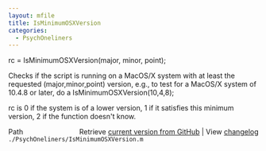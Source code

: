 ```yaml
---
layout: mfile
title: IsMinimumOSXVersion
categories:
  - PsychOneliners
---
```


rc = IsMinimumOSXVersion\(major, minor, point\);

Checks if the script is running on a MacOS/X system with at least the
requested \(major,minor,point\) version, e.g., to test for a MacOS/X system
of 10.4.8 or later, do a IsMinimumOSXVersion\(10,4,8\);

rc is 0 if the system is of a lower version, 1 if it satisfies this
minimum version, 2 if the function doesn't know.


<div class="code_header" style="text-align:right;">
  <span style="float:left;">Path&nbsp;&nbsp;</span> <span class="counter">Retrieve <a href=
  "https://raw.github.com/Psychtoolbox-3/Psychtoolbox-3/beta/./PsychOneliners/IsMinimumOSXVersion.m">current version from GitHub</a> | View <a href=
  "https://github.com/Psychtoolbox-3/Psychtoolbox-3/commits/beta/./PsychOneliners/IsMinimumOSXVersion.m">changelog</a></span>
</div>
<div class="code">
  <code>./PsychOneliners/IsMinimumOSXVersion.m</code>
</div>
